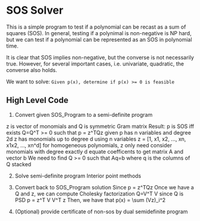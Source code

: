 # SOS Solver

This is a simple program to test if a polynomial can be recast as a sum of
squares (SOS). In general, testing if a polynimal is non-negative is NP hard, but
we can test if a polynomial can be represented as an SOS in polynomial time.

It is clear that SOS implies non-negative, but the converse is not necessarily
true. However, for several important cases, i.e. univariate, quadratic, the 
converse also holds.

We want to solve: `Given p(x), determine if p(x) >= 0 is feasible`

## High Level Code
1. Convert given SOS\_Program to a semi-definite program

z is vector of monomials and Q is symmetric Gram matrix
Result: p is SOS iff exists Q=Q^T >= 0 such that p = z^TQz
given p has n variables and degree 2d
z has monomials up to degree d using n variables
z = [1, x1, x2, ..., xn, x1x2, ..., xn^d]
for homogeneous polynomials, z only need consider monomials with degree exactly d
equate coefficents to get matrix A and vector b
We need to find Q >= 0 such that Aq=b where q is the columns of Q stacked

2. Solve semi-definite program
Interior point methods

3. Convert back to SOS\_Program solution
Since p = z^TQz
Once we have a Q and z, we can compute Cholesky factorization Q=V^T V since Q is PSD
p = z^T V V^T z
Then, we have that p(x) = \sum (Vz)\_i^2

4. (Optional) provide certificate of non-sos by dual semidefinite program

